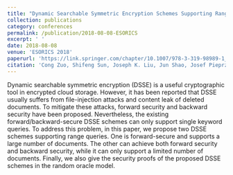 ```yaml
---
title: "Dynamic Searchable Symmetric Encryption Schemes Supporting Range Queries with Forward (and Backward) Security"
collection: publications
category: conferences
permalink: /publication/2018-08-08-ESORICS
excerpt: ' '
date: 2018-08-08
venue: 'ESORICS 2018'
paperurl: 'https://link.springer.com/chapter/10.1007/978-3-319-98989-1_12'
citation: 'Cong Zuo, Shifeng Sun, Joseph K. Liu, Jun Shao, Josef Pieprzyk: Dynamic Searchable Symmetric Encryption Schemes Supporting Range Queries with Forward (and Backward) Security. ESORICS (2) 2018: 228-246'
---
```


Dynamic searchable symmetric encryption (DSSE) is a useful cryptographic tool in encrypted cloud storage. However, it has been reported that DSSE usually suffers from file-injection attacks and content leak of deleted documents. To mitigate these attacks, forward security and backward security have been proposed. Nevertheless, the existing forward/backward-secure DSSE schemes can only support single keyword queries. To address this problem, in this paper, we propose two DSSE schemes supporting range queries. One is forward-secure and supports a large number of documents. The other can achieve both forward security and backward security, while it can only support a limited number of documents. Finally, we also give the security proofs of the proposed DSSE schemes in the random oracle model.
